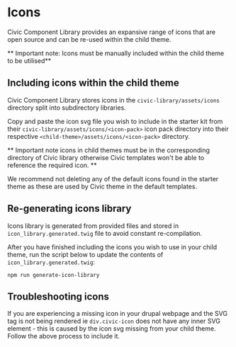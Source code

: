 # Icons

Civic Component Library provides an expansive range of icons that are open
source and can be re-used within the child theme.

** Important note: Icons must be manually included within the child theme to
be utilised**

## Including icons within the child theme

Civic Component Library stores icons in the `civic-library/assets/icons`
directory split into subdirectory libraries.

Copy and paste the icon svg file you wish to include in the starter kit from
their `civic-library/assets/icons/<icon-pack>` icon
pack directory into their respective `<child-theme>/assets/icons/<icon-pack>`
directory.

** Important note icons in child themes must be in the corresponding <icon-pack>
directory of Civic library otherwise Civic templates won't be able to reference
the required icon. **

We recommend not deleting any of the default icons found in the starter theme as
these are used by Civic theme in the default templates.

## Re-generating icons library

Icons library is generated from provided files and stored in `icon_library.generated.twig`
file to avoid constant re-compilation.

After you have finished including the icons you wish to use in your child theme,
run the script below to update the contents of `icon_library.generated.twig`:

    npm run generate-icon-library

## Troubleshooting icons

If you are experiencing a missing icon in your drupal webpage and the SVG tag is
not being rendered ie `div.civic-icon` does not have any inner SVG element -
this is caused by the icon svg missing from your child theme. Follow the above
process to include it.
